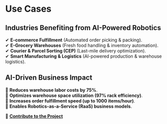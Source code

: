 # Use Cases

## Industries Benefiting from AI-Powered Robotics
✔ **E-commerce Fulfillment** (Automated order picking & packing).  
✔ **E-Grocery Warehouses** (Fresh food handling & inventory automation).  
✔ **Courier & Parcel Sorting (CEP)** (Last-mile delivery optimization).  
✔ **Smart Manufacturing & Logistics** (AI-powered production & warehouse logistics).  

## AI-Driven Business Impact
📌 **Reduces warehouse labor costs by 75%**.  
📌 **Optimizes warehouse space utilization (97% rack efficiency)**.  
📌 **Increases order fulfillment speed (up to 1000 items/hour)**.  
📌 **Enables Robotics-as-a-Service (RaaS) business models**.  

📖 **[Contribute to the Project](contributing.md)**

